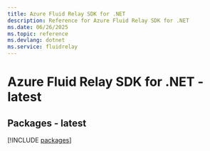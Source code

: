 ```yaml
---
title: Azure Fluid Relay SDK for .NET
description: Reference for Azure Fluid Relay SDK for .NET
ms.date: 06/26/2025
ms.topic: reference
ms.devlang: dotnet
ms.service: fluidrelay
---
```

# Azure Fluid Relay SDK for .NET - latest
## Packages - latest
[!INCLUDE [packages](fluid-relay-index.md)]